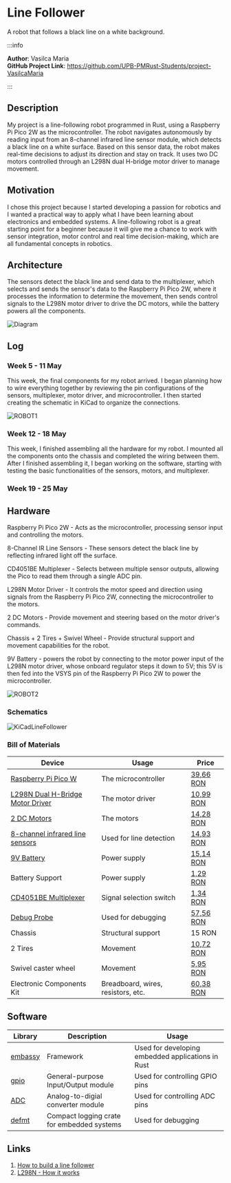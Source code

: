 # Line Follower
A robot that follows a black line on a white background. 

:::info 

**Author**: Vasilca Maria \
**GitHub Project Link**: https://github.com/UPB-PMRust-Students/project-VasilcaMaria

:::

## Description

My project is a line-following robot programmed in Rust, using a Raspberry Pi Pico 2W as the microcontroller. The robot navigates autonomously by reading input from an 8-channel infrared line sensor module, which detects a black line on a white surface. Based on this sensor data, the robot makes real-time decisions to adjust its direction and stay on track. It uses two DC motors controlled through an L298N dual H-bridge motor driver to manage movement.

## Motivation

I chose this project because I started developing a passion for robotics and I wanted a practical way to apply what I have been learning about electronics and embedded systems. A line-following robot is a great starting point for a beginner because it will give me a chance to work with sensor integration, motor control and real time decision-making, which are all fundamental concepts in robotics.

## Architecture 

The sensors detect the black line and send data to the multiplexer, which selects and sends the sensor's data to the Raspberry Pi Pico 2W, where it processes the information to determine the movement, then sends control signals to the L298N motor driver to drive the DC motors, while the battery powers all the components.

![Diagram](Diagram.webp)

## Log

### Week 5 - 11 May

This week, the final components for my robot arrived. I began planning how to wire everything together by reviewing the pin configurations of the sensors, multiplexer, motor driver, and microcontroller. I then started creating the schematic in KiCad to organize the connections.

![ROBOT1](ROBOT1.webp)

### Week 12 - 18 May

This week, I finished assembling all the hardware for my robot. I mounted all the components onto the chassis and completed the wiring between them. After I finished assembling it, I began working on the software, starting with testing the basic functionalities of the sensors, motors, and multiplexer.

### Week 19 - 25 May

## Hardware

<!--Detail in a few words the hardware used.-->
Raspberry Pi Pico 2W - Acts as the microcontroller, processing sensor input and controlling the motors.

8-Channel IR Line Sensors - These sensors detect the black line by reflecting infrared light off the surface. 

CD4051BE Multiplexer - Selects between multiple sensor outputs, allowing the Pico to read them through a single ADC pin.

L298N Motor Driver - It controls the motor speed and direction using signals from the Raspberry Pi Pico 2W, connecting the microcontroller to the motors.

2 DC Motors - Provide movement and steering based on the motor driver's commands.

Chassis + 2 Tires + Swivel Wheel - Provide structural support and movement capabilities for the robot.

9V Battery - powers the robot by connecting to the motor power input of the L298N motor driver, whose onboard regulator steps it down to 5V; this 5V is then fed into the VSYS pin of the Raspberry Pi Pico 2W to power the microcontroller. 

![ROBOT2](ROBOT2.webp)

### Schematics

<!--Place your KiCAD schematics here.-->
![KiCadLineFollower](KiCadLineFollower.svg)

### Bill of Materials

<!-- Fill out this table with all the hardware components that you might need.

The format is 
```
| [Device](link://to/device) | This is used ... | [price](link://to/store) |

```

-->

| Device | Usage | Price |
|--------|--------|-------|
| [Raspberry Pi Pico W](https://www.raspberrypi.com/documentation/microcontrollers/raspberry-pi-pico.html) | The microcontroller | [39,66 RON](https://www.optimusdigital.ro/ro/placi-raspberry-pi/13327-raspberry-pi-pico-2-w.html) |
| [L298N Dual H-Bridge Motor Driver](https://components101.com/sites/default/files/component_datasheet/L298N-Motor-Driver-Datasheet.pdf) | The motor driver | [10,99 RON](https://www.optimusdigital.ro/ro/drivere-de-motoare-cu-perii/145-driver-de-motoare-dual-l298n.html) |
| [2 DC Motors](https://media.digikey.com/pdf/Data%20Sheets/Adafruit%20PDFs/3777_Web.pdf) | The motors | [14,28 RON](https://ardushop.ro/ro/electronica/752-motor-dc-3v-6v-cu-reductor-1-48-6427854009609.html) |
| [8-channel infrared line sensors](https://www.pololu.com/docs/pdf/0j12/qtr-8x.pdf) | Used for line detection | [14,93 RON](https://sigmanortec.ro/Modul-urmarire-linie-8-canale-p159946861) |
| [9V Battery](https://manlybattery.com/the-essential-guide-to-selecting-batteries-for-robotics/) | Power supply | [15,14 RON](https://www.emag.ro/baterie-duracell-bsc-9v-dl-5000394077225/pd/DP5KQ3BBM/) |
| Battery Support | Power supply | [1,29 RON](https://www.optimusdigital.ro/ro/suporturi-de-baterii/20-conector-pentru-baterie-de-9-v.html) |
| [CD4051BE Multiplexer](https://www.ti.com/lit/ds/symlink/cd4053b.pdf?ts=1746197523444&ref_url=https%253A%252F%252Fwww.ti.com%252Fproduct%252FCD4053B%253Futm_source%253Dgoogle%2526utm_medium%253Dcpc%2526utm_campaign%253Dasc-int-null-44700045788355296_prodfolderdynamic-cpc-pf-google-eu_en_int%2526utm_content%253Dprodfolddynamic%2526ds_k%253DDYNAMIC+SEARCH+ADS%2526DCM%253Dyes%2526gclsrc%253Daw.ds%2526gad_source%253D1%2526gad_campaignid%253D11373390683%2526gclid%253DCj0KCQjw2tHABhCiARIsANZzDWpX9VqB8r_bnbn_Eh3Voc2BfDPT5YGvjCrHT_bB_4NcO3-GMwG1Pt0aAqJcEALw_wcB) | Signal selection switch | [1,34 RON](https://ardushop.ro/ro/circuite-integrate/1705-circuit-integrat-multiplexor-cd4051be-6427854025708.html) |
| [Debug Probe](https://eu.mouser.com/datasheet/2/635/raspberry_pi_debug_probe_product_brief-3241361.pdf) | Used for debugging | [57,56 RON](https://ro.farnell.com/raspberry-pi/sc0889/debug-connector-3-pin-raspberry/dp/4163983?srsltid=AfmBOoq5qFLwD_-AtayFL2ZX3RVx3BnJz5MtIgY3jBWoVywyEKFWAxuB) |
| Chassis | Structural support | 15 RON |
| 2 Tires | Movement| [10,72 RON](https://ardushop.ro/ro/roboti/2150-roata-roboti-cauciuc-65mm-diametru-6427854033017.html) |
| Swivel caster wheel | Movement | [5,95 RON](https://sigmanortec.ro/Roata-pivotanta-robot-p135756395) |
| Electronic Components Kit | Breadboard, wires, resistors, etc. | [60,38 RON](https://www.emag.ro/set-componente-electronice-breadboard-830-puncte-led-uri-compatibil-arduino-si-raspberry-pi-zz00044/pd/DRXG4XYBM/?utm_medium=ios&utm_source=mobile%20app&utm_campaign=share%20product) |


## Software

| Library | Description | Usage |
|---------|-------------|-------|
| [embassy](https://github.com/embassy-rs/embassy) | Framework | Used for developing embedded applications in Rust |
| [gpio](https://docs.embassy.dev/embassy-stm32/git/stm32c011d6/gpio/index.html) | General-purpose Input/Output module | Used for controlling GPIO pins |
| [ADC](https://docs.embassy.dev/embassy-rp/git/rp2040/adc/index.html) | Analog-to-digial converter module | Used for controlling ADC pins |
| [defmt](https://github.com/knurling-rs/defmt) | Compact logging crate for embedded systems | Used for debugging |

## Links

<!-- Add a few links that inspired you and that you think you will use for your project -->

1. [How to build a line follower](https://www.youtube.com/watch?v=wbrt2ClgZik&ab_channel=Maker101)
2. [L298N - How it works](https://howtomechatronics.com/tutorials/arduino/arduino-dc-motor-control-tutorial-l298n-pwm-h-bridge/)
